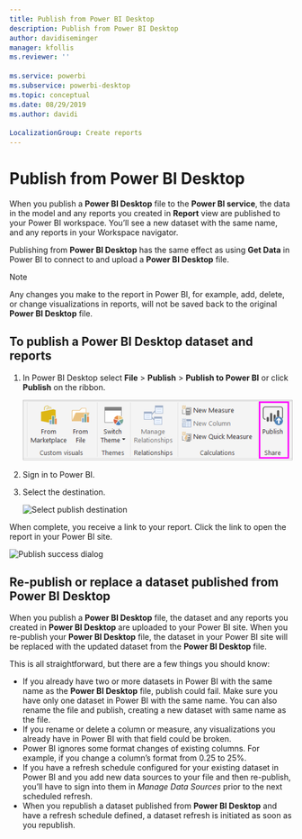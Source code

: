 ```yaml
---
title: Publish from Power BI Desktop
description: Publish from Power BI Desktop
author: davidiseminger
manager: kfollis
ms.reviewer: ''

ms.service: powerbi
ms.subservice: powerbi-desktop
ms.topic: conceptual
ms.date: 08/29/2019
ms.author: davidi

LocalizationGroup: Create reports
---
```

# Publish from Power BI Desktop
When you publish a **Power BI Desktop** file to the **Power BI service**, the data in the model and any reports you created in **Report** view are published to your Power BI workspace. You’ll see a new dataset with the same name, and any reports in your Workspace navigator.

Publishing from **Power BI Desktop** has the same effect as using **Get Data** in Power BI to connect to and upload a **Power BI Desktop** file.

> [!NOTE]
> Any changes you make to the report in Power BI, for example, add, delete, or change visualizations in reports, will not be saved back to the original **Power BI Desktop** file.
> 
> 

## To publish a Power BI Desktop dataset and reports
1. In Power BI Desktop select **File** \> **Publish** \> **Publish to Power BI** or click **Publish** on the ribbon.  

   ![Publish button](media/desktop-upload-desktop-files/pbid_publish_publishbutton.png)

2. Sign in to Power BI.
3. Select the destination.

   ![Select publish destination](media/desktop-upload-desktop-files/pbid_publish_select_destination.png)

When complete, you receive a link to your report. Click the link to open the report in your Power BI site.

![Publish success dialog](media/desktop-upload-desktop-files/pbid_publish_success.png)

## Re-publish or replace a dataset published from Power BI Desktop
When you publish a **Power BI Desktop** file, the dataset and any reports you created in **Power BI Desktop** are uploaded to your Power BI site. When you re-publish your **Power BI Desktop** file, the dataset in your Power BI site will be replaced with the updated dataset from the **Power BI Desktop** file.

This is all straightforward, but there are a few things you should know:

* If you already have two or more datasets in Power BI with the same name as the **Power BI Desktop** file, publish could fail. Make sure you have only one dataset in Power BI with the same name. You can also rename the file and publish, creating a new dataset with same name as the file.
* If you rename or delete a column or measure, any visualizations you already have in Power BI with that field could be broken. 
* Power BI ignores some format changes of existing columns. For example, if you change a column’s format  from 0.25 to 25%.
* If you have a refresh schedule configured for your existing dataset in Power BI and you add new data sources to your file and then re-publish, you’ll have to sign into them in *Manage Data Sources* prior to the next scheduled refresh.
* When you republish a dataset published from **Power BI Desktop** and have a refresh schedule defined, a dataset refresh is initiated as soon as you republish. 

